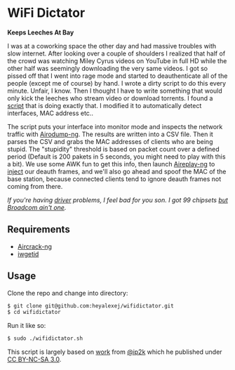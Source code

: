 # WiFi Dictator
**Keeps Leeches At Bay**

I was at a coworking space the other day and had massive troubles with slow internet. After looking over a couple of shoulders I realized that half of the crowd was watching Miley Cyrus videos on YouTube in full HD while the other half was seemingly downloading the very same videos. I got so pissed off that I went into rage mode and started to deauthenticate all of the people (except me of course) by hand. I wrote a dirty script to do this every minute. Unfair, I know. Then I thought I have to write something that would only kick the leeches who stream video or download torrents. I found a [script][11] that is doing exactly that. I modified it to automatically detect interfaces, MAC address etc..

The script puts your interface into monitor mode and inspects the network traffic with [Airodump-ng][2]. The results are written into a CSV file. Then it parses the CSV and grabs the MAC addresses of clients who are being stupid. The "stupidity" threshold is based on packet count over a defined period (Default is 200 pakets in 5 seconds, you might need to play with this a bit). We use some AWK fun to get this info, then launch [Aireplay-ng][7] to [inject][8] our deauth frames, and we'll also go ahead and spoof the MAC of the base station, because connected clients tend to ignore deauth frames not coming from there.

_If you're having [driver][5] problems, I feel bad for you son. I got 99 chipsets [but Broadcom ain't one][6]._


Requirements
------------

* [Aircrack-ng][1]
* [iwgetid][12]


Usage
-----
Clone the repo and change into directory:
```bash
$ git clone git@github.com:heyalexej/wifidictator.git
$ cd wifidictator
```

Run it like so:
```bash
$ sudo ./wifidictator.sh
```


This script is largely based on [work][11] from [@ip2k][10] which he published under [CC BY-NC-SA 3.0][9].

[1]: http://www.aircrack-ng.org
[2]: http://www.aircrack-ng.org/doku.php?id=airodump-ng
[3]: http://www.aircrack-ng.org/doku.php?id=airmon-ng&s[]=monitor&s[]=mode
[4]: http://madwifi-project.org/
[5]: http://www.aircrack-ng.org/doku.php?id=compatibility_drivers&s[]=injection
[6]: http://www.aircrack-ng.org/doku.php?id=injection_test&s[]=injection
[7]: http://www.aircrack-ng.org/doku.php?id=aireplay-ng
[8]: http://www.aircrack-ng.org/doku.php?id=injection_test&s[]=injection
[9]: http://creativecommons.org/licenses/by-nc-sa/3.0/
[10]: https://github.com/ip2k
[11]: https://github.com/ip2k/WiFi-Abuse-Autokiller
[12]: http://linux.die.net/man/8/iwgetid